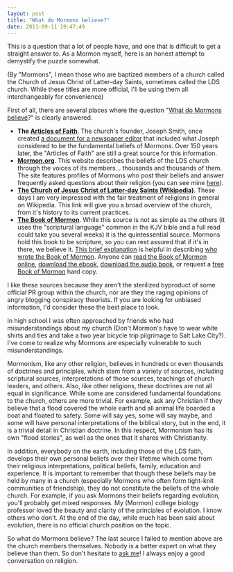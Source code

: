```yaml
---
layout: post
title: "What do Mormons believe?"
date: 2011-09-11 19:47:49
---
```


This is a question that a lot of people have, and one that is difficult to get a straight answer to. As a Mormon myself, here is an honest attempt to demystify the puzzle somewhat.

(By "Mormons", I mean those who are baptized members of a church called the Church of Jesus Christ of Latter-day Saints, sometimes called the LDS church. While these titles are more official, I'll be using them all interchangeably for convenience)

First of all, there are several places where the question "<a href="http://mormon.org" target="_blank" title="What do Mormons believe">What do Mormons believe</a>?" is clearly answered.

*   **The <a href="http://lds.org/scriptures/pgp/a-of-f/1?lang=eng" target="_blank" title="LDS Articles of Faith">Articles of Faith</a>**. The church's founder, Joseph Smith, once created <a href="http://en.wikipedia.org/wiki/Wentworth_letter" target="_blank" title="Wentworth Letter">a document for a newspaper editor</a> that included what Joseph considered to be the fundamental beliefs of Mormons. Over 150 years later, the "Articles of Faith" are still a great source for this information.
*   <a href="http://mormon.org" target="_blank" title="What do Mormons Believe"><strong>Mormon.org</strong></a>. This website describes the beliefs of the LDS church through the voices of its members... thousands and thousands of them. The site features profiles of Mormons who post their beliefs and answer frequently asked questions about their religion (you can see mine <a href="http://mormon.org/me/1NGX/" target="_blank" title="Bryan at Mormon.org">here</a>).
*   <a href="http://en.wikipedia.org/wiki/The_Church_of_Jesus_Christ_of_Latter-day_Saints" target="_blank" title="The LDS Church (Wikipedia)"><strong>The Church of Jesus Christ of Latter-day Saints (Wikipedia)</strong></a>. These days I am very impressed with the fair treatment of religions in general on Wikipedia. This link will give you a broad overview of the church, from it's history to its current practices.
*   <a href="http://lds.org/scriptures/bofm?lang=eng" target="_blank" title="The Book of Mormon"><strong>The Book of Mormon</strong></a>. While this source is not as simple as the others (it uses the "scriptural language" common in the KJV bible and a full read could take you several weeks) it is the quintessential source. Mormons hold this book to be scripture, so you can rest assured that if it's in there, we believe it. <a href="http://lds.org/scriptures/bofm/explanation?lang=eng" target="_blank" title="Book of Mormon Explanation ">This brief explanation</a> is helpful in describing <a href="http://youtu.be/CkKblIMfmjI" target="_blank" title="Who wrote the Book of Mormon [VIDEO]">who wrote the Book of Mormon</a>. Anyone can <a href="http://lds.org/scriptures/bofm?lang=eng" target="_blank" title="The Book of Mormon Online">read the Book of Mormon online</a>, <a href="http://www.gutenberg.org/ebooks/17" target="_blank" title="Download the Book of Mormon ebook">download the ebook</a>, <a href="http://lds.org/mp3/display/0,18692,5297-41,00.html" target="_blank" title="Download the Book of Mormon Audiobook">download the audio book</a>, or request a <a href="http://mormon.org/free-book-of-mormon/" target="_blank" title="Free Book of Mormon">free Book of Mormon</a> hard copy.

I like these sources because they aren't the sterilized byproduct of some official PR group within the church, nor are they the raging opinions of angry blogging conspiracy theorists. If you are looking for unbiased information, I'd consider these the best place to look.

In high school I was often approached by friends who had misunderstandings about my church (Don't Mormon's have to wear white shirts and ties and take a two year bicycle trip pilgrimage to Salt Lake City?). I've come to realize why Mormons are especially vulnerable to such misunderstandings.

Mormonism, like any other religion, believes in hundreds or even thousands of doctrines and principles, which stem from a variety of sources, including scriptural sources, interpretations of those sources, teachings of church leaders, and others. Also, like other religions, these doctrines are not all equal in significance. While some are considered fundamental foundations to the church, others are more trivial. For example, ask any Christian if they believe that a flood covered the whole earth and all animal life boarded a boat and floated to safety. Some will say yes, some will say maybe, and some will have personal interpretations of the biblical story, but in the end, it is a trivial detail in Christian doctrine. In this respect, Mormonism has its own "flood stories", as well as the ones that it shares with Christianity.

In addition, everybody on the earth, including those of the LDS faith, develops their own personal beliefs over their lifetime which come from their religious interpretations, political beliefs, family, education and experience. It is important to remember that though these beliefs may be held by many in a church (especially Mormons who often form tight-knit communities of friendship), they do not constitute the beliefs of the whole church. For example, if you ask Mormons their beliefs regarding evolution, you'll probably get mixed responses. My (Mormon) college biology professor loved the beauty and clarity of the principles of evolution. I know others who don't. At the end of the day, while much has been said about evolution, there is no official church position on the topic.

So what do Mormons believe? The last source I failed to mention above are the church members themselves. Nobody is a better expert on what they believe than them. So don't hesitate to <a href="http://www.bryanbraun.com/contact" target="_blank" title="Contact Me">ask me</a>! I always enjoy a good conversation on religion.